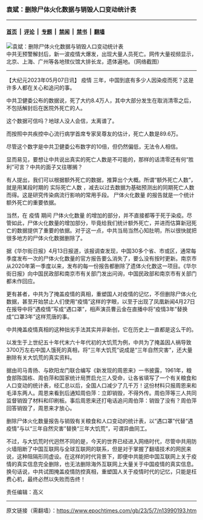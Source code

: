 ### 袁斌：删除尸体火化数据与销毁人口变动统计表

---

#### [首页](../../../..?n13990193) &nbsp;|&nbsp; [评论](../../../../../epoch-comment?n13990193) &nbsp;|&nbsp; [专题](../../../../../epoch-special?n13990193) &nbsp;|&nbsp; [禁闻](../../../../../epoch-news?n13990193) &nbsp;|&nbsp; [禁书](../../../../../books?n13990193) &nbsp;|&nbsp; [翻墙](https://github.com/gfw-breaker/nogfw/blob/master/README.md?n13990193)


<div><img alt="袁斌：删除尸体火化数据与销毁人口变动统计表" class="attachment-djy_600_400 size-djy_600_400 wp-post-image" src="https://i.epochtimes.com/assets/uploads/2023/05/id13990204-Collage-Maker-27-Dec-2022-08.33-PM-600x399.jpg"/>
<div class="caption">
 中共无预警解封后，新一波疫情大爆发，出现大量人员死亡。网传大量视频显示，北京、上海、广州等各地殡仪馆大排长龙，遗体遍地。（网络截图）
</div></div><hr/><div class="post_content" id="artbody" itemprop="articleBody">
 <!-- article content begin -->
 <p>
  【大纪元2023年05月07日讯】
  <ok href="https://www.epochtimes.com/gb/tag/%E7%96%AB%E6%83%85.html">
   疫情
  </ok>
  三年，中国到底有多少人因染疫而死？这是许多人都在关心和追问的事。
 </p>
 <p>
  中共卫健委公布的数据说，死了大约8.4万人，其中大部分发生在取消清零之后，不包括解封后在医院外死亡的人。
 </p>
 <p>
  这个数据可信吗？地球人没人会信，太离谱了。
 </p>
 <p>
  而按照中共疾控中心流行病学首席专家吴尊友的估计，死亡人数是89.6万。
 </p>
 <p>
  尽管这个数字是中共卫健委公布数字的10倍，但仍然偏低，无法令人相信。
 </p>
 <p>
  显而易见，要想让中共说出真实的死亡人数是不可能的，那样的话清零还有何“胜利”可言？中共的面子又往哪搁？
 </p>
 <p>
  有人提出，我们可以根据额外死亡的数据，推算出个大概。所谓“额外死亡人数”，就是用某段时期的
  <ok href="https://www.epochtimes.com/gb/tag/%E5%AE%9E%E9%99%85%E6%AD%BB%E4%BA%A1%E4%BA%BA%E6%95%B0.html">
   实际死亡人数
  </ok>
  ，减去以过去数据为基础预测出的同期死亡人数而得。这是研究传染病流行影响的常用手段。
  <ok href="https://www.epochtimes.com/gb/tag/%E5%B0%B8%E4%BD%93%E7%81%AB%E5%8C%96%E6%95%B0%E9%87%8F.html">
   尸体火化数量
  </ok>
  的报告就是一个统计额外死亡的重要依据。
 </p>
 <p>
  当然，在
  <ok href="https://www.epochtimes.com/gb/tag/%E7%96%AB%E6%83%85.html">
   疫情
  </ok>
  期间
  <ok href="https://www.epochtimes.com/gb/tag/%E5%B0%B8%E4%BD%93%E7%81%AB%E5%8C%96%E6%95%B0%E9%87%8F.html">
   尸体火化数量
  </ok>
  的增加的部分，并不直接都等于死于染疫。尽管如此，尸体火化数量的增加部分，毕竟给我们统计额外死亡，并进而估算新冠死亡的数据提供了重要的依据。对于这一点，中共当局当然心知肚明，所以很快就把很多地方的尸体火化数据删除了。
 </p>
 <p>
  据《华尔街日报》4月13日报道，该报调查发现，中国30多个省、市或区，通常每季度发布一次的尸体火化数量的官方报告要么消失了，要么没有按时更新。南京市从2020年第一季度以来，发布的每一份报告都删除了遗体火化数这一项目。《华尔街日报》向中国民政部和南京市有关部门发出问询，中国民政部和南京市有关部门都未作回应。
 </p>
 <p>
  更有甚者，中共为了掩盖疫情的真相，重塑国人对疫情的记忆，不但删除尸体火化数据，甚至开始禁止人们使用“疫情”这样的字眼，以至于出现了凤凰新闻4月27日在报导中将“遇疫情”写成“遇口罩”，相声演员曹云金在直播中将“疫情3年”替换成“口罩3年”这样荒唐的事。
 </p>
 <p>
  中共掩盖疫情真相的这种拙劣手法其实并非新创，它在历史上一直都是这么干的。
 </p>
 <p>
  以发生于上世纪五十年代末六十年代初的大饥荒为例，中共为了掩盖因人祸导致3700万左右中国人饿死的真相，将“三年大饥荒”说成是“三年自然灾害”，还大量删除有关大饥荒的真实资料。
 </p>
 <p>
  据由司马青扬、与欧阳龙门联合编写《新发现的周恩来》一书披露，1961年，粮食部陈国栋、周伯萍和国家统计局贾启允三人受命，让各省填写了一个有关粮食和人口变动的统计表，经汇总以后，全国人口减少了几千万！这份材料只报周恩来和毛泽东两人。周恩来看到后通知周伯萍：立即销毁，不得外传。周伯萍等三人共同监督销毁了材料和印刷板。事后周恩来还打电话追问周伯萍：销毁了没有？周伯萍回答销毁了，周恩来才放心。
 </p>
 <p>
  删除尸体火化数量报告与销毁有关粮食和人口变动的统计表，以“遇口罩”代替“遇疫情”与以“三年自然灾害”替换“三年大饥荒”，可谓异曲同工。
 </p>
 <p>
  不过，与大饥荒时代迥然不同的是，今天的世界已经进入网络时代，尽管中共用防火墙阻断了中国互联网与全球互联网的联系，但是对于掌握了翻墙技术的网民来说，这种阻隔形同虚设。在这样的时代背景下，即便中共能把中国互联网上关于疫情的真实信息完全删除，也无法删除海外互联网上大量关于中国疫情的真实信息。换句话说，中共试图掩盖疫情防控真相，重塑国人关于疫情时代的记忆，只能是枉费心机，最终必然以失败而告终！
 </p>
 <p>
  责任编辑：高义
 </p>
 <!-- article content end -->
 <div id="below_article_ad">
 </div>
</div>


---

原文链接（需翻墙）：https://www.epochtimes.com/gb/23/5/7/n13990193.htm